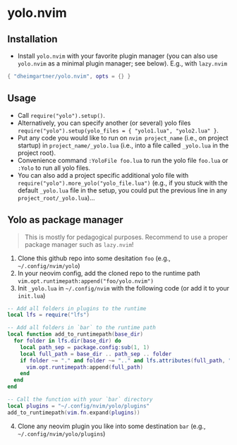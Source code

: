 # yolo.nvim

## Installation

- Install `yolo.nvim` with your favorite plugin manager (you can also use `yolo.nvim` as a minimal plugin manager; see below). E.g., with `lazy.nvim`

```lua
{ "dheimgartner/yolo.nvim", opts = {} }
```
## Usage

- Call `require("yolo").setup()`.
- Alternatively, you can specify another (or several) yolo files `require("yolo").setup(yolo_files = { "yolo1.lua", "yolo2.lua" }`.
- Put any code you would like to run on `nvim project_name` (i.e., on project startup) in `project_name/_yolo.lua` (i.e., into a file called `_yolo.lua` in the project root).
- Convenience command `:YoloFile foo.lua` to run the yolo file `foo.lua` or `:Yolo` to run all yolo files.
- You can also add a project specific additional yolo file with `require("yolo").more_yolo("yolo_file.lua")` (e.g., if you stuck with the default `_yolo.lua` file in the setup, you could put the previous line in any `project_root/_yolo.lua`)...

## Yolo as package manager

>This is mostly for pedagogical purposes. Recommend to use a proper package manager such as `lazy.nvim`!

1. Clone this github repo into some desitation `foo` (e.g., `~/.config/nvim/yolo`)
2. In your neovim config, add the cloned repo to the runtime path `vim.opt.runtimepath:append("foo/yolo.nvim")`
3. Init `_yolo.lua` in `~/.config/nvim` with the following code (or add it to your `init.lua`)

```lua
-- Add all folders in plugins to the runtime
local lfs = require("lfs")

-- Add all folders in `bar` to the runtime path
local function add_to_runtimepath(base_dir)
  for folder in lfs.dir(base_dir) do
    local path_sep = package.config:sub(1, 1)
    local full_path = base_dir .. path_sep .. folder
    if folder ~= "." and folder ~= ".." and lfs.attributes(full_path, "mode") == "directory" then
      vim.opt.runtimepath:append(full_path)
    end
  end
end

-- Call the function with your `bar` directory
local plugins = "~/.config/nvim/yolo/plugins"
add_to_runtimepath(vim.fn.expand(plugins))
```
4. Clone any neovim plugin you like into some destination `bar` (e.g., `~/.config/nvim/yolo/plugins`)
